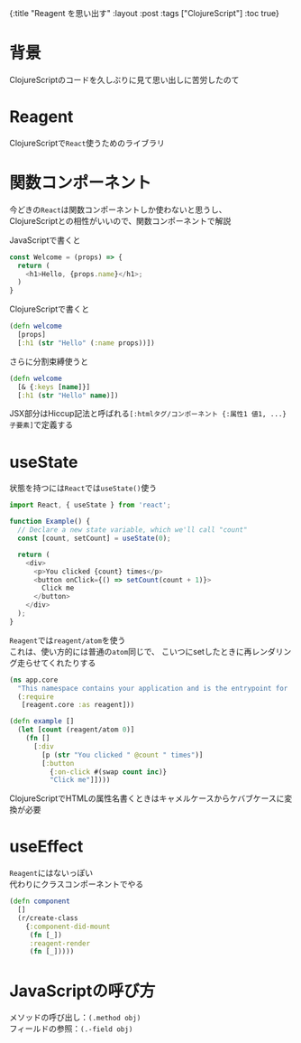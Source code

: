 {:title "Reagent を思い出す"
 :layout :post
 :tags  ["ClojureScript"]
 :toc true}

# 背景
ClojureScriptのコードを久しぶりに見て思い出しに苦労したのて

# Reagent
ClojureScriptで`React`使うためのライブラリ

# 関数コンポーネント
今どきの`React`は関数コンポーネントしか使わないと思うし、  
ClojureScriptとの相性がいいので、関数コンポーネントで解説

JavaScriptで書くと
```JavaScript
const Welcome = (props) => {
  return (
    <h1>Hello, {props.name}</h1>;
  )
}
```

ClojureScriptで書くと
```clojure
(defn welcome
  [props]
  [:h1 (str "Hello" (:name props))])
```

さらに分割束縛使うと
```clojure
(defn welcome
  [& {:keys [name]}]
  [:h1 (str "Hello" name)])
```

JSX部分はHiccup記法と呼ばれる`[:htmlタグ/コンポーネント {:属性1 値1, ...} 子要素]`で定義する

# useState
状態を持つには`React`では`useState()`使う
```JavaScript
import React, { useState } from 'react';

function Example() {
  // Declare a new state variable, which we'll call "count"
  const [count, setCount] = useState(0);

  return (
    <div>
      <p>You clicked {count} times</p>
      <button onClick={() => setCount(count + 1)}>
        Click me
      </button>
    </div>
  );
}
```

`Reagent`では`reagent/atom`を使う  
これは、使い方的には普通の`atom`同じで、
こいつにsetしたときに再レンダリング走らせてくれたりする

```clojure
(ns app.core
  "This namespace contains your application and is the entrypoint for 'yarn start'."
  (:require
   [reagent.core :as reagent]))

(defn example []
  (let [count (reagent/atom 0)]
    (fn []
      [:div
        [p (str "You clicked " @count " times")]
        [:button
          {:on-click #(swap count inc)}
          "Click me"]])))
```

ClojureScriptでHTMLの属性名書くときはキャメルケースからケバブケースに変換が必要

# useEffect
`Reagent`にはないっぽい  
代わりにクラスコンポーネントでやる
```clojure
(defn component
  []
  (r/create-class
    {:component-did-mount
     (fn [_])
     :reagent-render
     (fn [_]))))
```

# JavaScriptの呼び方
メソッドの呼び出し：`(.method obj)`  
フィールドの参照：`(.-field obj)`  
